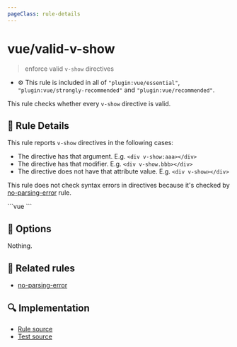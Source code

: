 ```yaml
---
pageClass: rule-details
---
```

# vue/valid-v-show
> enforce valid `v-show` directives

- :gear: This rule is included in all of `"plugin:vue/essential"`, `"plugin:vue/strongly-recommended"` and `"plugin:vue/recommended"`.

This rule checks whether every `v-show` directive is valid.

## :book: Rule Details

This rule reports `v-show` directives in the following cases:

- The directive has that argument. E.g. `<div v-show:aaa></div>`
- The directive has that modifier. E.g. `<div v-show.bbb></div>`
- The directive does not have that attribute value. E.g. `<div v-show></div>`

This rule does not check syntax errors in directives because it's checked by [no-parsing-error] rule.


<eslint-code-block :rules="{'vue/valid-v-show': ['error']}">
```vue
<template>
  <!-- ✓ GOOD -->
  <div v-show="foo"/>

  <!-- ✗ BAD -->
  <div v-show/>
  <div v-show:aaa="foo"/>
  <div v-show.bbb="foo"/>
</template>
```
</eslint-code-block>

## :wrench: Options

Nothing.

## :couple: Related rules

- [no-parsing-error]

[no-parsing-error]: no-parsing-error.md

## :mag: Implementation

- [Rule source](https://github.com/vuejs/eslint-plugin-vue/blob/master/lib/rules/valid-v-show.js)
- [Test source](https://github.com/vuejs/eslint-plugin-vue/blob/master/tests/lib/rules/valid-v-show.js)
